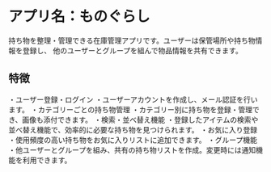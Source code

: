 # アプリ名：ものぐらし
持ち物を整理・管理できる在庫管理アプリです。ユーザーは保管場所や持ち物情報を登録し、
他のユーザーとグループを組んで物品情報を共有できます。

## 特徴
・ユーザー登録・ログイン
・ユーザーアカウントを作成し、メール認証を行います。
・カテゴリーごとの持ち物管理
・カテゴリー別に持ち物を登録・管理でき、画像も添付できます。
・検索・並べ替え機能
・登録したアイテムの検索や並べ替え機能で、効率的に必要な持ち物を見つけられます。
・お気に入り登録
・使用頻度の高い持ち物をお気に入りリストに追加できます。
・グループ機能
・他ユーザーとグループを組み、共有の持ち物リストを作成。変更時には通知機能を利用できます。
